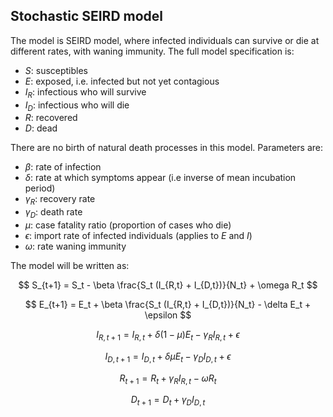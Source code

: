 
## Stochastic SEIRD model

The model is SEIRD model, where infected individuals can survive or die at different rates, with waning immunity. The full model specification is:

- $S$: susceptibles
- $E$: exposed, i.e. infected but not yet contagious
- $I_R$: infectious who will survive
- $I_D$: infectious who will die
- $R$: recovered
- $D$: dead


There are no birth of natural death processes in this model. Parameters are:

- $\beta$: rate of infection
- $\delta$: rate at which symptoms appear (i.e inverse of mean incubation
period)
- $\gamma_R$: recovery rate
- $\gamma_D$: death rate
- $\mu$: case fatality ratio (proportion of cases who die)
- $\epsilon$: import rate of infected individuals (applies to $E$ and $I$)
- $\omega$: rate waning immunity


The model will be written as:

$$
S_{t+1} = S_t - \beta \frac{S_t (I_{R,t} + I_{D,t})}{N_t} + \omega R_t
$$

$$
E_{t+1} = E_t + \beta \frac{S_t (I_{R,t} + I_{D,t})}{N_t} - \delta E_t + \epsilon
$$

$$
I_{R,t+1} = I_{R,t} + \delta (1 - \mu) E_t - \gamma_R I_{R,t} + \epsilon
$$

$$
I_{D,t+1} = I_{D,t} + \delta \mu E_t - \gamma_D I_{D,t} + \epsilon
$$

$$
R_{t+1} = R_t + \gamma_R I_{R,t} - \omega R_t
$$

$$
D_{t+1} = D_t + \gamma_D I_{D,t}
$$


